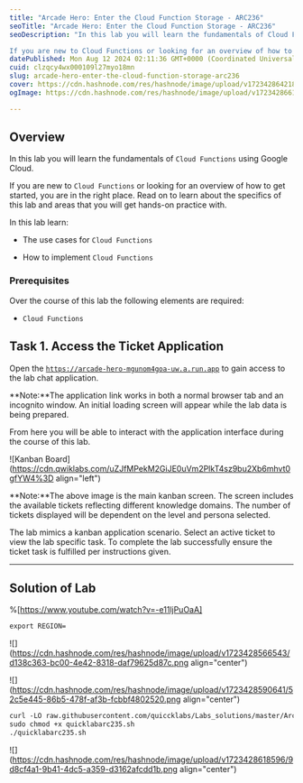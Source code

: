 ```yaml
---
title: "Arcade Hero: Enter the Cloud Function Storage - ARC236"
seoTitle: "Arcade Hero: Enter the Cloud Function Storage - ARC236"
seoDescription: "In this lab you will learn the fundamentals of Cloud Functions using Google Cloud.

If you are new to Cloud Functions or looking for an overview of how to g"
datePublished: Mon Aug 12 2024 02:11:36 GMT+0000 (Coordinated Universal Time)
cuid: clzqcy4wx000109l27myo18mn
slug: arcade-hero-enter-the-cloud-function-storage-arc236
cover: https://cdn.hashnode.com/res/hashnode/image/upload/v1723428642182/3c7ca947-5297-4bb8-9f32-6c66e9a7d88e.png
ogImage: https://cdn.hashnode.com/res/hashnode/image/upload/v1723428661285/0efc8978-b657-49f4-9091-3a370d04c9fe.png

---
```


## **Overview**

In this lab you will learn the fundamentals of `Cloud Functions` using Google Cloud.

If you are new to `Cloud Functions` or looking for an overview of how to get started, you are in the right place. Read on to learn about the specifics of this lab and areas that you will get hands-on practice with.

In this lab learn:

* The use cases for `Cloud Functions`
    
* How to implement `Cloud Functions`
    

### Prerequisites

Over the course of this lab the following elements are required:

* `Cloud Functions`
    

## **Task 1. Access the Ticket Application**

Open the [`https://arcade-hero-mgunom4goa-uw.a.run.app`](https://arcade-hero-mgunom4goa-uw.a.run.app) to gain access to the lab chat application.

**Note:**The application link works in both a normal browser tab and an incognito window. An initial loading screen will appear while the lab data is being prepared.

From here you will be able to interact with the application interface during the course of this lab.

![Kanban Board](https://cdn.qwiklabs.com/uZJfMPekM2GiJE0uVm2PlkT4sz9bu2Xb6mhvt0gfYW4%3D align="left")

**Note:**The above image is the main kanban screen. The screen includes the available tickets reflecting different knowledge domains. The number of tickets displayed will be dependent on the level and persona selected.

The lab mimics a kanban application scenario. Select an active ticket to view the lab specific task. To complete the lab successfully ensure the ticket task is fulfilled per instructions given.

---

## Solution of Lab

%[https://www.youtube.com/watch?v=-e11ljPuOaA] 

```apache
export REGION=
```

![](https://cdn.hashnode.com/res/hashnode/image/upload/v1723428566543/d138c363-bc00-4e42-8318-daf79625d87c.png align="center")

![](https://cdn.hashnode.com/res/hashnode/image/upload/v1723428590641/52c5e445-86b5-478f-af3b-fcbbf4802520.png align="center")

```apache
curl -LO raw.githubusercontent.com/quiccklabs/Labs_solutions/master/Arcade%20Hero/quicklabarc235.sh
sudo chmod +x quicklabarc235.sh
./quicklabarc235.sh
```

![](https://cdn.hashnode.com/res/hashnode/image/upload/v1723428618596/9d8cf4a1-9b41-4dc5-a359-d3162afcdd1b.png align="center")